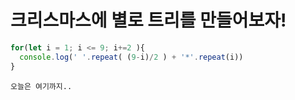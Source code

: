 # 크리스마스에 별로 트리를 만들어보자!

```javascript
for(let i = 1; i <= 9; i+=2 ){  
  console.log(' '.repeat( (9-i)/2 ) + '*'.repeat(i))
}
```

```
오늘은 여기까지..
```
